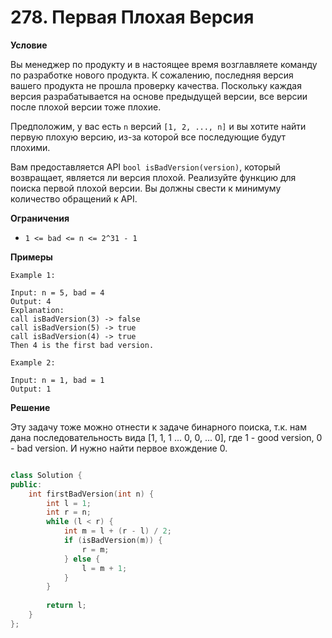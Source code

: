 # 278. Первая Плохая Версия

**Условие**

Вы менеджер по продукту и в настоящее время возглавляете команду по разработке нового продукта. К сожалению, последняя версия вашего продукта не прошла проверку качества. Поскольку каждая версия разрабатывается на основе предыдущей версии, все версии после плохой версии тоже плохие.

Предположим, у вас есть `n` версий `[1, 2, ..., n]` и вы хотите найти первую плохую версию, из-за которой все последующие будут плохими.

Вам предоставляется API `bool isBadVersion(version)`, который возвращает, является ли версия плохой. Реализуйте функцию для поиска первой плохой версии. Вы должны свести к минимуму количество обращений к API.

**Ограничения**
- `1 <= bad <= n <= 2^31 - 1`


**Примеры**
```
Example 1:

Input: n = 5, bad = 4
Output: 4
Explanation:
call isBadVersion(3) -> false
call isBadVersion(5) -> true
call isBadVersion(4) -> true
Then 4 is the first bad version.

Example 2:

Input: n = 1, bad = 1
Output: 1
```


**Решение**

Эту задачу тоже можно отнести к задаче бинарного поиска, т.к. нам дана последовательность вида [1, 1, 1 ... 0, 0, ... 0], где 1 - good version, 0 - bad version. И нужно найти первое вхождение 0.

```C++

class Solution {
public:
    int firstBadVersion(int n) {
        int l = 1;
        int r = n;
        while (l < r) {
            int m = l + (r - l) / 2;
            if (isBadVersion(m)) {
                r = m;
            } else {
                l = m + 1;
            }
        }
        
        return l;
    }
};
```

 


 


